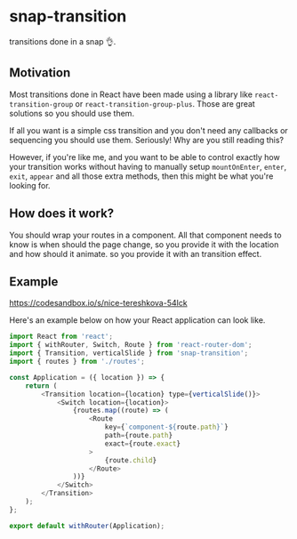 # snap-transition

transitions done in a snap 👌.

## Motivation

Most transitions done in React have been made using a library like `react-transition-group` or `react-transition-group-plus`. Those are great solutions so you should use them.

If all you want is a simple css transition and you don't need any callbacks or sequencing you should use them. Seriously! Why are you still reading this?

However, if you're like me, and you want to be able to control exactly how your transition works without having to manually setup `mountOnEnter`, `enter`, `exit`, `appear` and all those extra methods, then this might be what you're looking for.

## How does it work?

You should wrap your routes in a <Transition> component. All that component needs to know is when should the page change, so you provide it with the location and how should it animate. so you provide it with an transition effect.


## Example
https://codesandbox.io/s/nice-tereshkova-54lck

Here's an example below on how your React application can look like.

```javascript
import React from 'react';
import { withRouter, Switch, Route } from 'react-router-dom';
import { Transition, verticalSlide } from 'snap-transition';
import { routes } from './routes';

const Application = ({ location }) => {
    return (
        <Transition location={location} type={verticalSlide()}>
            <Switch location={location}>
                {routes.map((route) => (
                    <Route
                        key={`component-${route.path}`}
                        path={route.path}
                        exact={route.exact}
                    >
                        {route.child}
                    </Route>
                ))}
            </Switch>
        </Transition>
    );
};

export default withRouter(Application);
```
